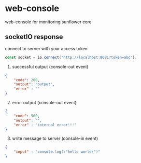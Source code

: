 # web-console
web-console for monitoring sunflower core

## socketIO response

connect to server with your access token

```javascript
const socket = io.connect("http://localhost:8081?token=abc");
```

1. successful output (console-out event)

```json
{
    "code": 200,
    "output": "output",
    "error" : ""
}
```


2. error output (console-out event)

```json
{
    "code": 500,
    "output": "",
    "error" : "internal error!!!"
}
```

3. write message to server (console-in event)

```json
{
    "input" : "console.log(\"hello world\")"
}
```

